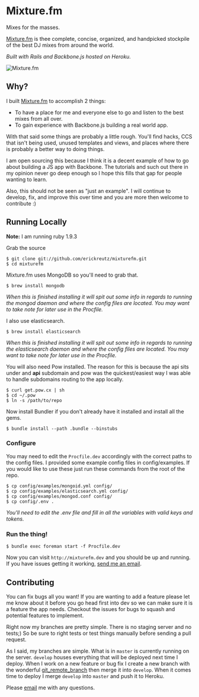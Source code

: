 # Mixture.fm
Mixes for the masses. 

[Mixture.fm](http://mixture.fm) is thee complete, concise, organized, and handpicked stockpile of the best DJ mixes from around the world.

_Built with Rails and Backbone.js hosted on Heroku._

![Mixture.fm](http://f.cl.ly/items/1U2y1i250Q2G0h1K410S/mixturefm.png)


## Why?

I built [Mixture.fm](http://mixture.fm) to accomplish 2 things:

* To have a place for me and everyone else to go and listen to the best mixes from all over.
* To gain experience with Backbone.js building a real world app.

With that said some things are probably a little rough. You'll find hacks, CCS that isn't being used, unused templates and views, and places where there is probably a better way to doing things.

I am open sourcing this because I think it is a decent example of how to go about building a JS app with Backbone. The tutorials and such out there in my opinion never go deep enough so I hope this fills that gap for people wanting to learn. 

Also, this should not be seen as "just an example". I will continue to develop, fix, and improve this over time and you are more then welcome to contribute :) 


## Running Locally

**Note:** I am running ruby 1.9.3
	
Grab the source

	$ git clone git://github.com/erickreutz/mixturefm.git
	$ cd mixturefm
	
Mixture.fm uses MongoDB so you'll need to grab that. 
	
	$ brew install mongodb
	
_When this is finished installing it will spit out some info in regards to running the mongod daemon and where the config files are located. You may want to take note for later use in the Procfile._

I also use elasticsearch.
	
	$ brew install elasticsearch
	
_When this is finished installing it will spit out some info in regards to running the elasticsearch daemon and where the config files are located. You may want to take note for later use in the Procfile._
	

You will also need Pow installed. The reason for this is because the api sits under and __api__ subdomain and pow was the quickest/easiest way I was able to handle subdomains routing to the app locally. 

	$ curl get.pow.cx | sh
	$ cd ~/.pow
	$ ln -s /path/to/repo

Now install Bundler if you don't already have it installed and install all the gems.

	$ bundle install --path .bundle --binstubs


### Configure
You may need to edit the `Procfile.dev` accordingly with the correct paths to the config files. I provided some example config files in config/examples. If you would like to use these just run these commands from the root of the repo.

	$ cp config/examples/mongoid.yml config/
	$ cp config/examples/elasticsearch.yml config/
	$ cp config/examples/mongod.conf config/
	$ cp config/.env .
	
_You'll need to edit the .env file and fill in all the variables with valid keys and tokens._


### Run the thing!
	$ bundle exec foreman start -f Procfile.dev

Now you can visit `http://mixturefm.dev` and you should be up and running. If you have issues getting it working, [send me an email](mailto:eric@airkrft.com).

## Contributing
You can fix bugs all you want! If you are wanting to add a feature please let me know about it before you go head first into dev so we can make sure it is a feature the app needs. Checkout the issues for bugs to squash and potential features to implement.

Right now my branches are pretty simple. There is no staging server and no tests;) So be sure to right tests or test things manually before sending a pull request. 

As I said, my branches are simple. What is in `master` is currently running on the server. `develop` houses everything that will be deployed next time I deploy. When I work on a new feature or bug fix I create a new branch with the wonderful [git_remote_branch](https://github.com/webmat/git_remote_branch) then merge it into `develop`. When it comes time to deploy I merge `develop` into `master` and push it to Heroku.

Please [email](mailto:eric@airkrft.com) me with any questions. 